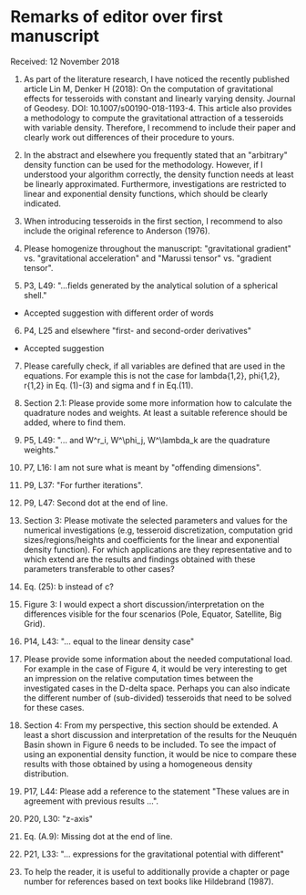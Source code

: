 # Remarks of editor over first manuscript

Received: 12 November 2018


1) As part of the literature research, I have noticed the recently published article Lin
M, Denker H (2018): On the computation of gravitational effects for tesseroids with
constant and linearly varying density. Journal of Geodesy. DOI:
10.1007/s00190-018-1193-4.  This article also provides a methodology to compute the
gravitational attraction of a tesseroids with variable density. Therefore, I recommend
to include their paper and clearly work out differences of their procedure to yours.

2) In the abstract and elsewhere you frequently stated that an "arbitrary" density
function can be used for the methodology. However, if I understood your algorithm
correctly, the density function needs at least be linearly approximated. Furthermore,
investigations are restricted to linear and exponential density functions, which should
be clearly indicated.

3) When introducing tesseroids in the first section, I recommend to also
include the original reference to Anderson (1976).

4) Please homogenize throughout the manuscript: "gravitational gradient" vs.
"gravitational acceleration" and "Marussi tensor" vs. "gradient tensor".

5) P3, L49: "...fields generated by the analytical solution of a spherical shell."

* Accepted suggestion with different order of words

6) P4, L25 and elsewhere "first- and second-order derivatives"

* Accepted suggestion

7) Please carefully check, if all variables are defined that are used in the equations.
For example this is not the case for lambda{1,2}, phi{1,2}, r{1,2} in Eq. (1)-(3) and
sigma and f in Eq.(11).

8) Section 2.1: Please provide some more information how to calculate the quadrature
nodes and weights. At least a suitable reference should be added, where to find them.

9) P5, L49: "... and W^r_i, W^\phi_j, W^\lambda_k are the quadrature weights."

10) P7, L16: I am not sure what is meant by "offending dimensions".

11) P9, L37: "For further iterations".

12) P9, L47: Second dot at the end of line.

13) Section 3: Please motivate the selected parameters and values for the numerical
investigations (e.g, tesseroid discretization, computation grid sizes/regions/heights
and coefficients for the linear and exponential density function). For which
applications are they representative and to which extend are the results and findings
obtained with these parameters transferable to other cases?

14) Eq. (25): b instead of c?

15) Figure 3: I would expect a short discussion/interpretation on the differences
visible for the four scenarios (Pole, Equator, Satellite, Big Grid).

16) P14, L43: "... equal to the linear density case"

17) Please provide some information about the needed computational load. For example in
the case of Figure 4, it would be very interesting to get an impression on the relative
computation times between the investigated cases in the D-delta space. Perhaps you can
also indicate the different number of (sub-divided) tesseroids that need to be solved
for these cases.

18) Section 4: From my perspective, this section should be extended. A least a short
discussion and interpretation of the results for the Neuquén Basin shown in Figure
6 needs to be included. To see the impact of using an exponential density function, it
would be nice to compare these results with those obtained by using a homogeneous
density distribution.

19) P17, L44: Please add a reference to the statement "These values are in agreement
with previous results ...".

20) P20, L30: "z-axis"

21) Eq. (A.9): Missing dot at the end of line.

22) P21, L33: "... expressions for the gravitational potential with different"

23) To help the reader, it is useful to additionally provide a chapter or page number
for references based on text books like Hildebrand (1987).

